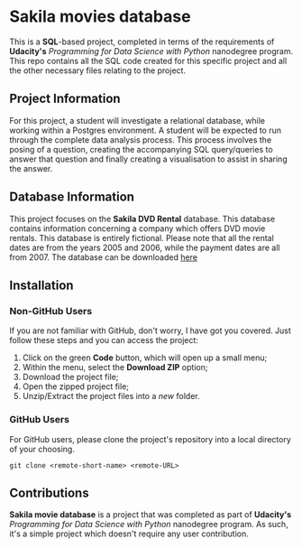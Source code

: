 # Sakila movies database

This is a **SQL**-based project, completed in terms of the requirements of
**Udacity's** _Programming for Data Science with Python_ nanodegree program.
This repo contains all the SQL code created for this specific project and all
the other necessary files relating to the project.

## Project Information
For this project, a student will investigate a relational database, while working
within a Postgres environment. A student will be expected to run through the
complete data analysis process. This process involves the posing of a question,
creating the accompanying SQL query/queries to answer that question and finally
creating a visualisation to assist in sharing the answer.

## Database Information
This project focuses on the **Sakila DVD Rental** database. This database contains
information concerning a company which offers DVD movie rentals. This database
is entirely fictional. Please note that all the rental dates are from the years
2005 and 2006, while the payment dates are all from 2007. The database can be
downloaded [here](http://www.postgresqltutorial.com/postgresql-sample-database/)

## Installation
### Non-GitHub Users
If you are not familiar with GitHub, don't worry, I have got you covered. Just
follow these steps and you can access the project:

1.  Click on the green **Code** button, which will open up a small menu;
2.  Within the menu, select the **Download ZIP** option;
3.  Download the project file;
4.  Open the zipped project file;
5.  Unzip/Extract the project files into a _new_ folder.

### GitHub Users
For GitHub users, please clone the project's repository into a local directory
of your choosing.
```
git clone <remote-short-name> <remote-URL>
```

## Contributions
**Sakila movie database** is a project that was completed as part of **Udacity's**
_Programming for Data Science with Python_ nanodegree program. As such, it's a simple project which doesn't require any user contribution.
